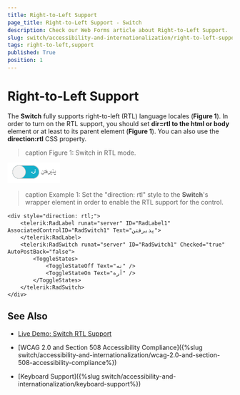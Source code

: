 ```yaml
---
title: Right-to-Left Support
page_title: Right-to-Left Support - Switch
description: Check our Web Forms article about Right-to-Left Support.
slug: switch/accessibility-and-internationalization/right-to-left-support
tags: right-to-left,support
published: True
position: 1
---
```


# Right-to-Left Support

The **Switch** fully supports right-to-left (RTL) language locales (**Figure 1**). In order to turn on the RTL support, you should set **dir=rtl to the html or body** element or at least to its parent element (**Figure 1**). You can also use the **direction:rtl** CSS property.

>caption Figure 1: Switch in RTL mode.

![Switch-rtl](images/switch-rtl.png)

>caption Example 1: Set the "direction: rtl" style to the **Switch**'s wrapper element in order to enable the RTL support for the control.

````ASP.NET
<div style="direction: rtl;">
    <telerik:RadLabel runat="server" ID="RadLabel1" AssociatedControlID="RadSwitch1" Text="پذیرفتن">
    </telerik:RadLabel>
    <telerik:RadSwitch runat="server" ID="RadSwitch1" Checked="true" AutoPostBack="false">
        <ToggleStates>
            <ToggleStateOff Text="نه" />
            <ToggleStateOn Text="آره" />
        </ToggleStates>
    </telerik:RadSwitch>
</div>
````

## See Also

 * [Live Demo: Switch RTL Support](https://demos.telerik.com/aspnet-ajax/switch/examples/righttoleft/defaultcs.aspx)

 * [WCAG 2.0 and Section 508 Accessibility Compliance]({%slug switch/accessibility-and-internationalization/wcag-2.0-and-section-508-accessibility-compliance%})

 * [Keyboard Support]({%slug switch/accessibility-and-internationalization/keyboard-support%})
